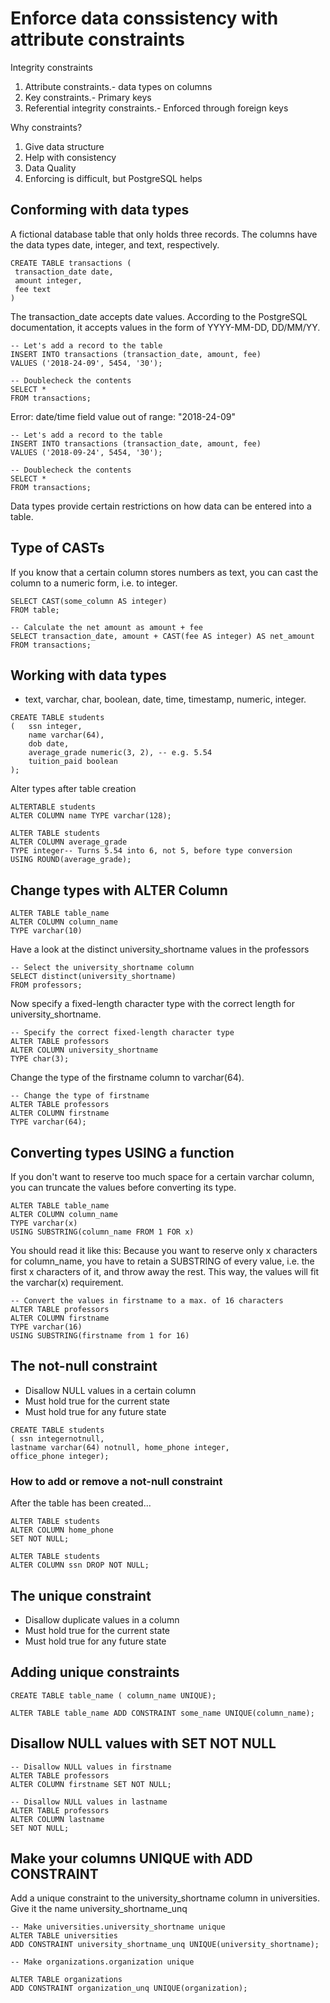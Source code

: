 #  Enforce data conssistency with attribute constraints

Integrity constraints
1. Attribute constraints.- data types on columns
2. Key constraints.- Primary keys
3. Referential integrity constraints.- Enforced through foreign keys


Why constraints?
1. Give data structure
2. Help with consistency
3. Data Quality
4. Enforcing is difficult, but PostgreSQL helps

## Conforming with data types

A fictional database table that only holds three records. The columns have the data types date, integer, and text, respectively.

```
CREATE TABLE transactions (
 transaction_date date, 
 amount integer,
 fee text
)
```

The transaction_date accepts date values. According to the PostgreSQL documentation, it accepts values in the form of YYYY-MM-DD, DD/MM/YY.

```
-- Let's add a record to the table
INSERT INTO transactions (transaction_date, amount, fee) 
VALUES ('2018-24-09', 5454, '30');

-- Doublecheck the contents
SELECT *
FROM transactions;
```
Error: date/time field value out of range: "2018-24-09"

```
-- Let's add a record to the table
INSERT INTO transactions (transaction_date, amount, fee) 
VALUES ('2018-09-24', 5454, '30');

-- Doublecheck the contents
SELECT *
FROM transactions;
```

Data types provide certain restrictions on how data can be entered into a table.

## Type of CASTs

If you know that a certain column stores numbers as text, you can cast the column to a numeric form, i.e. to integer.

```
SELECT CAST(some_column AS integer)
FROM table;
```

```
-- Calculate the net amount as amount + fee
SELECT transaction_date, amount + CAST(fee AS integer) AS net_amount 
FROM transactions;
```

## Working with data types
* text, varchar, char, boolean, date, time, timestamp, numeric, integer.

```
CREATE TABLE students 
(   ssn integer,  
    name varchar(64),  
    dob date,  
    average_grade numeric(3, 2), -- e.g. 5.54 
    tuition_paid boolean
);

```

Alter types after table creation
```
ALTERTABLE students
ALTER COLUMN name TYPE varchar(128);
```
```
ALTER TABLE students
ALTER COLUMN average_grade
TYPE integer-- Turns 5.54 into 6, not 5, before type conversion
USING ROUND(average_grade);
```

## Change types with ALTER Column

```
ALTER TABLE table_name
ALTER COLUMN column_name
TYPE varchar(10)
```

Have a look at the distinct university_shortname values in the professors

```
-- Select the university_shortname column
SELECT distinct(university_shortname) 
FROM professors;
```

Now specify a fixed-length character type with the correct length for university_shortname.

```
-- Specify the correct fixed-length character type
ALTER TABLE professors
ALTER COLUMN university_shortname
TYPE char(3);
```

Change the type of the firstname column to varchar(64).

```
-- Change the type of firstname
ALTER TABLE professors
ALTER COLUMN firstname
TYPE varchar(64);
```

## Converting types USING a function

If you don't want to reserve too much space for a certain varchar column, you can truncate the values before converting its type.

```
ALTER TABLE table_name
ALTER COLUMN column_name
TYPE varchar(x)
USING SUBSTRING(column_name FROM 1 FOR x)
```

You should read it like this: Because you want to reserve only x characters for column_name, you have to retain a SUBSTRING of every value, i.e. the first x characters of it, and throw away the rest. This way, the values will fit the varchar(x) requirement.

```
-- Convert the values in firstname to a max. of 16 characters
ALTER TABLE professors 
ALTER COLUMN firstname 
TYPE varchar(16)
USING SUBSTRING(firstname from 1 for 16)
```

## The not-null constraint
* Disallow NULL values in a certain column
* Must hold true for the current state
* Must hold true for any future state

```
CREATE TABLE students 
( ssn integernotnull, 
lastname varchar(64) notnull, home_phone integer, 
office_phone integer);
```

### How to add or remove a not-null constraint

After the table has been created...
```
ALTER TABLE students 
ALTER COLUMN home_phone 
SET NOT NULL;
```

```
ALTER TABLE students 
ALTER COLUMN ssn DROP NOT NULL;
```

## The unique constraint
* Disallow duplicate values in a column
* Must hold true for the current state
* Must hold true for any future state

## Adding unique constraints
```
CREATE TABLE table_name ( column_name UNIQUE);
```
```
ALTER TABLE table_name ADD CONSTRAINT some_name UNIQUE(column_name);
```

## Disallow NULL values with SET NOT NULL

```
-- Disallow NULL values in firstname
ALTER TABLE professors 
ALTER COLUMN firstname SET NOT NULL;
```


```
-- Disallow NULL values in lastname
ALTER TABLE professors 
ALTER COLUMN lastname 
SET NOT NULL;
```

## Make your columns UNIQUE with ADD CONSTRAINT

Add a unique constraint to the university_shortname column in universities. Give it the name university_shortname_unq

```
-- Make universities.university_shortname unique
ALTER TABLE universities
ADD CONSTRAINT university_shortname_unq UNIQUE(university_shortname);
```
```
-- Make organizations.organization unique

ALTER TABLE organizations
ADD CONSTRAINT organization_unq UNIQUE(organization);
```